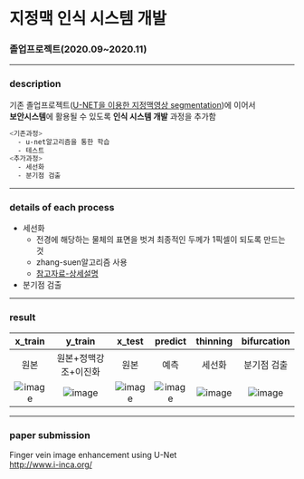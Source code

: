 # 지정맥 인식 시스템 개발

### 졸업프로젝트(2020.09~2020.11)
--------
### description
기존 졸업프로젝트([U-NET을 이용한 지정맥영상 segmentation](https://github.com/sohyeon98720/deepLearning_UNET))에 이어서 <br> **보안시스템**에 활용될 수 있도록 **인식 시스템 개발** 과정을 추가함

```sh
<기존과정>
  - u-net알고리즘을 통한 학습
  - 테스트
<추가과정>
  - 세선화
  - 분기점 검출
```

-----------
### details of each process
- 세선화
    - 전경에 해당하는 물체의 표면을 벗겨 최종적인 두께가 1픽셀이 되도록 만드는 것
    - zhang-suen알고리즘 사용
    - [참고자료-상세설명](http://blog.daum.net/ontologicallearning/6545339)
- 분기점 검출
------------
### result
|x_train|y_train|x_test|predict|thinning|bifurcation|
|:--:|:--:|:--:|:--:|:--:|:--:|
|원본|원본+정맥강조+이진화|원본|예측|세선화|분기점 검출|
|![image](https://user-images.githubusercontent.com/47767202/101986472-519ce400-3cd1-11eb-9a43-040be2b1606d.png)|![image](https://user-images.githubusercontent.com/47767202/101986486-68433b00-3cd1-11eb-868e-9836d9afd1e4.png)|![image](https://user-images.githubusercontent.com/47767202/101986504-7d1fce80-3cd1-11eb-986d-b8c5078192d9.png)|![image](https://user-images.githubusercontent.com/47767202/101986512-8741cd00-3cd1-11eb-82d2-e4e11ee1d45f.png)|![image](https://user-images.githubusercontent.com/47767202/101986524-988ad980-3cd1-11eb-9723-1d16591392f5.png)|![image](https://user-images.githubusercontent.com/47767202/101986528-a17bab00-3cd1-11eb-8405-de2b4d87f9dd.png)|


--------------
### paper submission
Finger vein image enhancement using U-Net <br>
http://www.i-inca.org/
